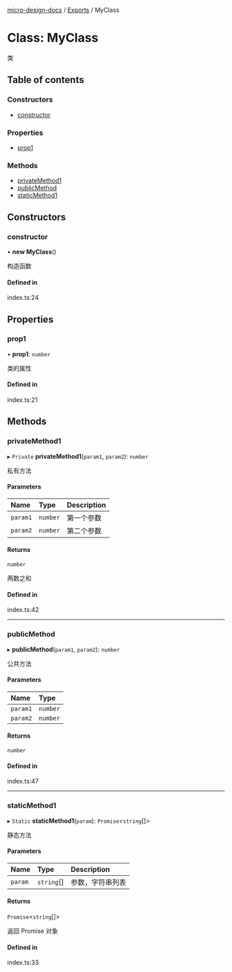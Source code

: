 [micro-design-docs](../README.md) / [Exports](../modules.md) / MyClass

# Class: MyClass

类

## Table of contents

### Constructors

- [constructor](MyClass.md#constructor)

### Properties

- [prop1](MyClass.md#prop1)

### Methods

- [privateMethod1](MyClass.md#privatemethod1)
- [publicMethod](MyClass.md#publicmethod)
- [staticMethod1](MyClass.md#staticmethod1)

## Constructors

### constructor

• **new MyClass**()

构造函数

#### Defined in

index.ts:24

## Properties

### prop1

• **prop1**: `number`

类的属性

#### Defined in

index.ts:21

## Methods

### privateMethod1

▸ `Private` **privateMethod1**(`param1`, `param2`): `number`

私有方法

#### Parameters

| Name | Type | Description |
| :------ | :------ | :------ |
| `param1` | `number` | 第一个参数 |
| `param2` | `number` | 第二个参数 |

#### Returns

`number`

两数之和

#### Defined in

index.ts:42

___

### publicMethod

▸ **publicMethod**(`param1`, `param2`): `number`

公共方法

#### Parameters

| Name | Type |
| :------ | :------ |
| `param1` | `number` |
| `param2` | `number` |

#### Returns

`number`

#### Defined in

index.ts:47

___

### staticMethod1

▸ `Static` **staticMethod1**(`param`): `Promise`<`string`[]\>

静态方法

#### Parameters

| Name | Type | Description |
| :------ | :------ | :------ |
| `param` | `string`[] | 参数，字符串列表 |

#### Returns

`Promise`<`string`[]\>

返回 Promise 对象

#### Defined in

index.ts:33
